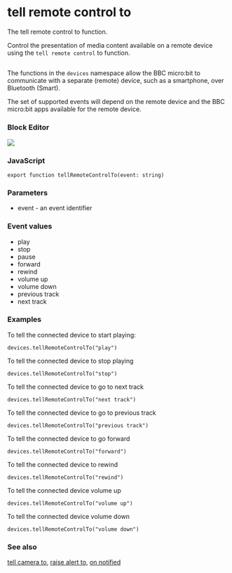 # tell remote control to

The tell remote control to function.

Control the presentation of media content available on a remote device using the `tell remote control` to function.

## 

The functions in the ``devices`` namespace allow the BBC micro:bit to communicate with a separate (remote) device, such as a smartphone, over Bluetooth (Smart).

The set of supported events will depend on the remote device and the BBC micro:bit apps available for the remote device.

### Block Editor

![](/static/mb/tell-remote-control-to-0.png)

### JavaScript

```
export function tellRemoteControlTo(event: string)
```

### Parameters

* event - an event identifier

### Event values

* play
* stop
* pause
* forward
* rewind
* volume up
* volume down
* previous track
* next track

### Examples

To tell the connected device to start playing:

```
devices.tellRemoteControlTo("play")
```

To tell the connected device to stop playing

```
devices.tellRemoteControlTo("stop")
```

To tell the connected device to go to next track

```
devices.tellRemoteControlTo("next track")
```

To tell the connected device to go to previous track

```
devices.tellRemoteControlTo("previous track")
```

To tell the connected device to go forward

```
devices.tellRemoteControlTo("forward")
```

To tell the connected device to rewind

```
devices.tellRemoteControlTo("rewind")
```

To tell the connected device volume up

```
devices.tellRemoteControlTo("volume up")
```

To tell the connected device volume down

```
devices.tellRemoteControlTo("volume down")
```

### See also

[tell camera to](/reference/devices/tell-camera-to), [raise alert to](/reference/devices/raise-alert-to), [on notified](/reference/devices/on-notified)

